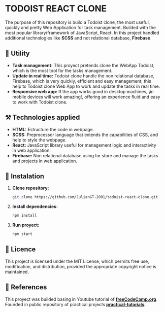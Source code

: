 # TODOIST REACT CLONE

The purpose of this repository is build a Todoist clone, the most useful, quickly and pretty Web Application for task management. Builded with the most popular library/framework of JavaScript, React. In this project handled additional technologies like **SCSS** and not relational database, **Firebase**.

## 🤚 Utility

- **Task management:** This proyect pretends clone the WebApp Todoist, which is the most tool for the tasks management.
- **Update in real time:** Todoist clone handle the non relational database, Firebase, which is very quickly, efficient and easy management, this help to Todoist clone Web App to work and update the tasks in real time.
- **Responsive web app:** If the app works good in desktop machines, ¡in mobile devices will work amazing!, offering an experience fluid and easy to work with Todoist clone.

## ⚒️ Technologies applied

- **HTML:** Estructure the code in webpage.
- **SCSS:** Preprocessor language that extends the capabilities of CSS, and help to style the webpage.
- **React:** JavaScript library useful for management logic and interactivity in web application.
- **Firebase:** Non relational database using for store and manage the tasks and projects in web application.

## 📀 Instalation

1. **Clone repository:**
    ```bash
    git clone https://github.com/JulianGT-2001/todoist-react-clone.git
    ```

2. **Install dependencies:**
    ```bash
    npm install
    ```

3. **Run proyect:**
    ```bash
    npm start
    ```

## 📄 Licence

This project is licensed under the MIT License, which permits free use, modification, and distribution, provided the appropriate copyright notice is maintained.

## 📄 References

This proyect was builded basing in Youtube tutorial of **[freeCodeCamp.org](https://www.youtube.com/@freecodecamp)**.
Founded in public repository of practical projects **[practical-tutorials](https://github.com/practical-tutorials/project-based-learning)**.
